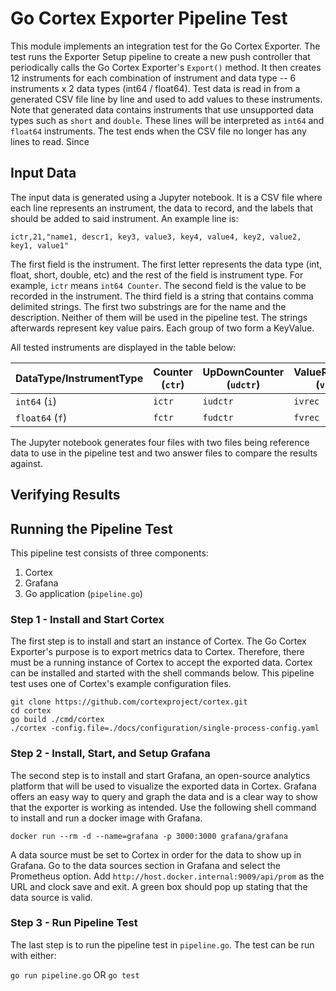 # Go Cortex Exporter Pipeline Test

This module implements an integration test for the Go Cortex Exporter. The test runs the
Exporter Setup pipeline to create a new push controller that periodically calls the Go
Cortex Exporter's `Export()` method. It then creates 12 instruments for each combination
of instrument and data type -- 6 instruments x 2 data types (int64 / float64). Test data
is read in from a generated CSV file line by line and used to add values to these
instruments. Note that generated data contains instruments that use unsupported data types
such as `short` and `double`. These lines will be interpreted as `int64` and `float64`
instruments. The test ends when the CSV file no longer has any lines to read. Since 

## Input Data
The input data is generated using a Jupyter notebook. It is a CSV file where each line
represents an instrument, the data to record, and the labels that should be added to said
instrument. An example line is:

`ictr,21,"name1, descr1, key3, value3, key4, value4, key2, value2, key1, value1"`

The first field is the instrument. The first letter represents the data type (int, float,
short, double, etc) and the rest of the field is instrument type. For example, `ictr`
means `int64 Counter`. The second field is the value to be recorded in the instrument. The
third field is a string that contains comma delimited strings. The first two substrings
are for the name and the description. Neither of them will be used in the pipeline test.
The strings afterwards represent key value pairs. Each group of two form a KeyValue.

All tested instruments are displayed in the table below:

| DataType/InstrumentType | Counter (`ctr`) | UpDownCounter (`udctr`) | ValueRecorder (`vrec`) | SumObserver (`sobs`) | UpDownObserver (`udobs`) | ValueObserver (`vobs`) |
|-------------------------|-----------------|-------------------------|------------------------|----------------------|--------------------------|------------------------|
| `int64` (`i`)           | `ictr`          | `iudctr`                | `ivrec`                | `isobs`              | `iudobs`                 | `ivobs`                |
| `float64` (`f`)         | `fctr`          | `fudctr`                | `fvrec`                | `fsobs`              | `fudobs`                 | `fvobs`                |

The Jupyter notebook generates four files with two files being reference data to use in the
pipeline test and two answer files to compare the results against.


## Verifying Results


## Running the Pipeline Test

This pipeline test consists of three components:
1. Cortex
2. Grafana
3. Go application (`pipeline.go`)

### Step 1 - Install and Start Cortex
The first step is to install and start an instance of Cortex. The Go Cortex Exporter's
purpose is to export metrics data to Cortex. Therefore, there must be a running instance
of Cortex to accept the exported data. Cortex can be installed and started with the shell
commands below. This pipeline test uses one of Cortex's example configuration files.

```shell
git clone https://github.com/cortexproject/cortex.git
cd cortex
go build ./cmd/cortex
./cortex -config.file=./docs/configuration/single-process-config.yaml
```

### Step 2 - Install, Start, and Setup Grafana
The second step is to install and start Grafana, an open-source analytics platform that
will be used to visualize the exported data in Cortex. Grafana offers an easy way to query
and graph the data and is a clear way to show that the exporter is working as intended.
Use the following shell command to install and run a docker image with Grafana.

```shell
docker run --rm -d --name=grafana -p 3000:3000 grafana/grafana
```

A data source must be set to Cortex in order for the data to show up in Grafana. Go to the
data sources section in Grafana and select the Prometheus option. Add
`http://host.docker.internal:9009/api/prom` as the URL and clock save and exit. A green
box should pop up stating that the data source is valid.

### Step 3 - Run Pipeline Test
The last step is to run the pipeline test in `pipeline.go`. The test can be run with
either:

`go run pipeline.go` OR `go test`
